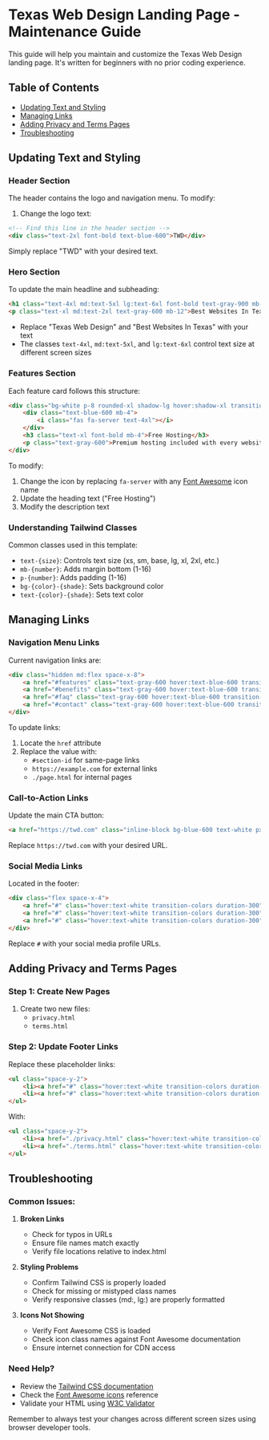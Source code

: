 # Texas Web Design Landing Page - Maintenance Guide

This guide will help you maintain and customize the Texas Web Design landing page. It's written for beginners with no prior coding experience.

## Table of Contents
- [Updating Text and Styling](#updating-text-and-styling)
- [Managing Links](#managing-links)
- [Adding Privacy and Terms Pages](#adding-privacy-and-terms-pages)
- [Troubleshooting](#troubleshooting)

## Updating Text and Styling

### Header Section
The header contains the logo and navigation menu. To modify:

1. Change the logo text:
```html
<!-- Find this line in the header section -->
<div class="text-2xl font-bold text-blue-600">TWD</div>
```
Simply replace "TWD" with your desired text.

### Hero Section
To update the main headline and subheading:
```html
<h1 class="text-4xl md:text-5xl lg:text-6xl font-bold text-gray-900 mb-6">Texas Web Design</h1>
<p class="text-xl md:text-2xl text-gray-600 mb-12">Best Websites In Texas</p>
```
- Replace "Texas Web Design" and "Best Websites In Texas" with your text
- The classes `text-4xl`, `md:text-5xl`, and `lg:text-6xl` control text size at different screen sizes

### Features Section
Each feature card follows this structure:
```html
<div class="bg-white p-8 rounded-xl shadow-lg hover:shadow-xl transition-shadow duration-300">
    <div class="text-blue-600 mb-4">
        <i class="fas fa-server text-4xl"></i>
    </div>
    <h3 class="text-xl font-bold mb-4">Free Hosting</h3>
    <p class="text-gray-600">Premium hosting included with every website package at no additional cost.</p>
</div>
```
To modify:
1. Change the icon by replacing `fa-server` with any [Font Awesome](https://fontawesome.com/icons) icon name
2. Update the heading text ("Free Hosting")
3. Modify the description text

### Understanding Tailwind Classes
Common classes used in this template:
- `text-{size}`: Controls text size (xs, sm, base, lg, xl, 2xl, etc.)
- `mb-{number}`: Adds margin bottom (1-16)
- `p-{number}`: Adds padding (1-16)
- `bg-{color}-{shade}`: Sets background color
- `text-{color}-{shade}`: Sets text color

## Managing Links

### Navigation Menu Links
Current navigation links are:
```html
<div class="hidden md:flex space-x-8">
    <a href="#features" class="text-gray-600 hover:text-blue-600 transition-colors duration-300">Features</a>
    <a href="#benefits" class="text-gray-600 hover:text-blue-600 transition-colors duration-300">Benefits</a>
    <a href="#faq" class="text-gray-600 hover:text-blue-600 transition-colors duration-300">FAQ</a>
    <a href="#contact" class="text-gray-600 hover:text-blue-600 transition-colors duration-300">Contact</a>
</div>
```

To update links:
1. Locate the `href` attribute
2. Replace the value with:
   - `#section-id` for same-page links
   - `https://example.com` for external links
   - `./page.html` for internal pages

### Call-to-Action Links
Update the main CTA button:
```html
<a href="https://twd.com" class="inline-block bg-blue-600 text-white px-8 py-4 rounded-lg">Get Started Today</a>
```
Replace `https://twd.com` with your desired URL.

### Social Media Links
Located in the footer:
```html
<div class="flex space-x-4">
    <a href="#" class="hover:text-white transition-colors duration-300"><i class="fab fa-twitter"></i></a>
    <a href="#" class="hover:text-white transition-colors duration-300"><i class="fab fa-facebook"></i></a>
    <a href="#" class="hover:text-white transition-colors duration-300"><i class="fab fa-linkedin"></i></a>
</div>
```
Replace `#` with your social media profile URLs.

## Adding Privacy and Terms Pages

### Step 1: Create New Pages
1. Create two new files:
   - `privacy.html`
   - `terms.html`

### Step 2: Update Footer Links
Replace these placeholder links:
```html
<ul class="space-y-2">
    <li><a href="#" class="hover:text-white transition-colors duration-300">Privacy Policy</a></li>
    <li><a href="#" class="hover:text-white transition-colors duration-300">Terms of Service</a></li>
</ul>
```
With:
```html
<ul class="space-y-2">
    <li><a href="./privacy.html" class="hover:text-white transition-colors duration-300">Privacy Policy</a></li>
    <li><a href="./terms.html" class="hover:text-white transition-colors duration-300">Terms of Service</a></li>
</ul>
```

## Troubleshooting

### Common Issues:

1. **Broken Links**
   - Check for typos in URLs
   - Ensure file names match exactly
   - Verify file locations relative to index.html

2. **Styling Problems**
   - Confirm Tailwind CSS is properly loaded
   - Check for missing or mistyped class names
   - Verify responsive classes (md:, lg:) are properly formatted

3. **Icons Not Showing**
   - Verify Font Awesome CSS is loaded
   - Check icon class names against Font Awesome documentation
   - Ensure internet connection for CDN access

### Need Help?
- Review the [Tailwind CSS documentation](https://tailwindcss.com/docs)
- Check the [Font Awesome icons](https://fontawesome.com/icons) reference
- Validate your HTML using [W3C Validator](https://validator.w3.org/)

Remember to always test your changes across different screen sizes using browser developer tools.